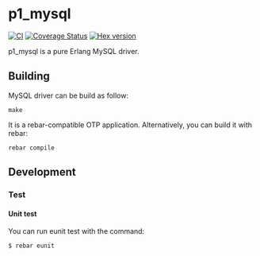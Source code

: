 # p1_mysql

[![CI](https://github.com/processone/p1_mysql/actions/workflows/ci.yml/badge.svg?branch=master)](https://github.com/processone/p1_mysql/actions/workflows/ci.yml)
[![Coverage Status](https://coveralls.io/repos/processone/p1_mysql/badge.svg?branch=master&service=github)](https://coveralls.io/github/processone/p1_mysql?branch=master)
[![Hex version](https://img.shields.io/hexpm/v/p1_mysql.svg "Hex version")](https://hex.pm/packages/p1_mysql)

p1_mysql is a pure Erlang MySQL driver.

## Building

MySQL driver can be build as follow:

    make

It is a rebar-compatible OTP application. Alternatively, you can build
it with rebar:

    rebar compile

## Development

### Test

#### Unit test

You can run eunit test with the command:

    $ rebar eunit
